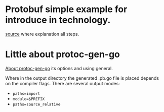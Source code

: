# Protobuf simple example for introduce in technology.

[source](https://protobuf.dev/getting-started/gotutorial/) where explanation all steps.


# Little about protoc-gen-go

[About protoc-gen-go](https://protobuf.dev/reference/go/go-generated/) its options and using general.

Where in the output directory the generated .pb.go file is placed depends on the compiler flags. There are several output modes:

* `paths=import`
* `module=$PREFIX`
* `paths=source_relative`

